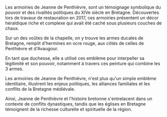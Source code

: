 Les armoiries de Jeanne de Penthièvre, sont un témoignage symbolique du pouvoir et des rivalités politiques du XIVe siècle en Bretagne. Découvertes lors de travaux de restauration en 2017, ces armoiries présentent un décor héraldique riche et complexe qui avait été caché sous plusieurs couches de chaux.

Sur un des voûtes de la chapelle, on y trouve les armes ducales de Bretagne, remplit d'hermines en ocre rouge, aux côtés de celles de Penthièvre et d'Avaugour.

En tant que duchesse, elle a utilisé ces emblème pour interpeller sa légitimité et son pouvoir, notamment à travers ces peinture qui combine les 3 armes.

Les armoiries de Jeanne de Penthièvre, n'est plus qu'un simple emblème identitaire, illustrent les enjeux politiques, les alliances familiales et les conflits de la Bretagne médiévale.

Ainsi, Jeanne de Penthièvre et l'histoire bretonne s'entrelacent dans un contexte de conflits dynastiques, tandis que les églises en Bretagne témoignent de la richesse culturelle et spirituelle de la région.